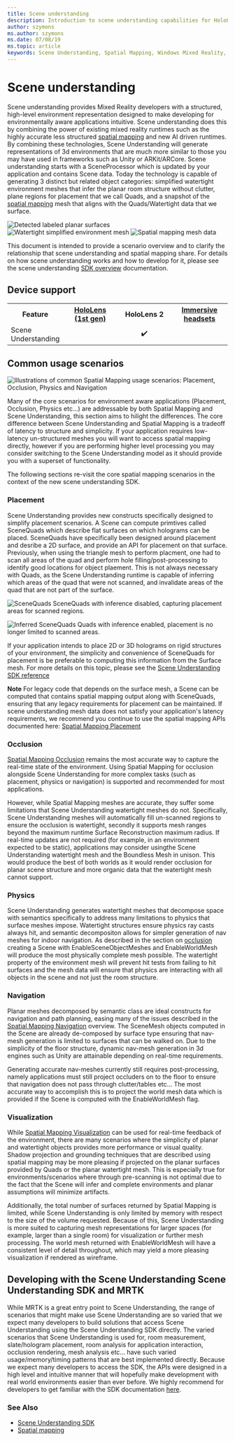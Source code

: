 ```yaml
---
title: Scene understanding
description: Introduction to scene understanding capabilities for HoloLens
author: szymons
ms.author: szymons
ms.date: 07/08/19
ms.topic: article
keywords: Scene Understanding, Spatial Mapping, Windows Mixed Reality, Unity
---
```


# Scene understanding

Scene understanding provides Mixed Reality developers with a structured, high-level environment representation designed to make developing for environmentally aware applications intuitive. Scene understanding does this by combining the power of existing mixed reality runtimes such as the highly accurate less structured [spatial mapping](spatial-mapping.md) and new AI driven runtimes. By combining these technologies, Scene Understanding will generate representations of 3d environments that are much more similar to those you may have used in frameworks such as Unity or ARKit/ARCore. Scene understanding starts with a SceneProcessor which is updated by your application and contains Scene data. Today the technology is capable of generating 3 distinct but related object categories: simplified watertight environment meshes that infer the planar room structure without clutter, plane regions for placement that we call Quads, and a snapshot of the [spatial mapping](spatial-mapping.md) mesh that aligns with the Quads/Watertight data that we surface.

![Detected labeled planar surfaces](images/SUQuads.png)
![Watertight simplified environment mesh](images/SUWatertight.png)
![Spatial mapping mesh data](images/SUBoundless.jpg)

This document is intended to provide a scenario overview and to clarify the relationship that scene understanding and spatial mapping share. For details on how scene understanding works and how to develop for it, please see the scene understanding [SDK overview](scene-understanding-SDK.md) documentation.

## Device support

<table>
<tr>
<th>Feature</th><th style="width:150px"> <a href="hololens-hardware-details.md">HoloLens (1st gen)</a></th><th style="width:150px">HoloLens 2</th><th style="width:150px"> <a href="immersive-headset-hardware-details.md">Immersive headsets</a></th>
</tr><tr>
<td> Scene Understanding</td><td style="text-align: center;">️</td><td style="text-align: center;"> ✔️</td><td style="text-align: center;"></td>
</tr>
</table>

## Common usage scenarios

![Illustrations of common Spatial Mapping usage scenarios: Placement, Occlusion, Physics and Navigation](images/sm-concepts-1000px.png)

Many of the core scenarios for environment aware applications (Placement, Occlusion, Physics etc...) are addressable by both Spatial Mapping and Scene Understanding, this section aims to hilight the differences. The core difference between Scene Understanding and Spatial Mapping is a tradeoff of latency to structure and simplicity. If your application requires low-latency un-structured meshes you will want to access spatial mapping directly, however if you are performing higher level processing you may consider switching to the Scene Understanding model as it should provide you with a superset of functionality.

 The following sections re-visit the core spatial mapping scenarios in the context of the new scene understanding SDK.

### Placement

Scene Understanding provides new constructs specifically designed to simplify placement scenarios. A Scene can compute primtives called SceneQuads which describe flat surfaces on which holograms can be placed. SceneQuads have specifically been designed around placement and desribe a 2D surface, and provide an API for placement on that surface. Previously, when using the triangle mesh to perform placment, one had to scan all areas of the quad and perform hole filling/post-processing to identify good locations for object plaement. This is not always necessary with Quads, as the Scene Understanding runtime is capable of inferring which areas of the quad that were not scanned, and invalidate areas of the quad that are not part of the surface.

![SceneQuads](images/SUQuads.png) 
SceneQuads with inference disabled, capturing placement areas for scanned regions.

![Inferred SceneQuads](images/SUWatertight.png) 
Quads with inference enabled, placement is no longer limited to scanned areas.

If your application intends to place 2D or 3D holograms on rigid structures of your environment, the simplicity and convenience of SceneQuads for placement is be preferable to computing this information from the Surface mesh. For more details on this topic, please see the [Scene Understanding SDK reference](scene-understanding-SDK.md)

**Note** For legacy code that depends on the surface mesh, a Scene can be computed that contains spatial mapping output along with SceneQuads, ensuring that any legacy requirements for placement can be maintained. If scene understanding mesh data does not satisfy your application's latency requirements, we recommend you continue to use the spatial mapping APIs documented here: [Spatial Mapping Placement](spatial-mapping.md#Placement)

### Occlusion

[Spatial Mapping Occlusion](spatial-mapping.md#Occlusion) remains the most accurate way to capture the real-time state of the environment. Using Spatial Mapping for occlusion alongside Scene Understanding for more complex tasks (such as placement, physics or navigation) is supported and recommended for most applications.

However, while Spatial Mapping meshes are accurate, they suffer some limitations that Scene Understanding watertight meshes do not. Specifically, Scene Understanding meshes will automatically fill un-scanned regions to ensure the occlusion is watertight, secondly it supports mesh ranges beyond the maximum runtime Surface Reconstruction maximum radius. If real-time updates are not required (for example, in an environment expected to be static), applications may consider usingthe Scene Understanding watertight mesh and the Boundless Mesh in unison. This would produce the best of both worlds as it would render occlusion for planar scene structure and more organic data that the watertight mesh cannot support.

### Physics

Scene Understanding generates watertight meshes that decompose space with semantics specifically to address many limitations to physics that surface meshes impose. Watertight structures ensure physics ray casts always hit, and semantic decompositon allows for simpler generation of nav meshes for indoor navigation. As described in the section on [occlusion](#Occlusion) creating a Scene with EnableSceneObjectMeshes and EnableWorldMesh will produce the most physically complete mesh possible. The watertight property of the environment mesh will prevent hit tests from failing to hit surfaces and the mesh data will ensure that physics are interacting with all objects in the scene and not just the room structure.

### Navigation

Planar meshes decomposed by semantic class are ideal constructs for navigation and path planning, easing many of the issues described in the [Spatial Mapping Navigation](spatial-mapping.md#Navigation) overview. The SceneMesh objects computed in the Scene are already de-composed by surface type ensuring that nav-mesh generation is limited to surfaces that can be walked on. Due to the simplicity of the floor structure, dynamic nav-mesh generation in 3d engines such as Unity are attainable depending on real-time requirements.

Generating accurate nav-meshes currently still requires post-processing, namely applications must still project occluders on to the floor to ensure that navigation does not pass through clutter/tables etc... The most accurate way to accomplish this is to project the world mesh data which is provided if the Scene is computed with the EnableWorldMesh flag.

### Visualization

While [Spatial Mapping Visualization](spatial-mapping.md#Visualization) can be used for real-time feedback of the environment, there are many scenarios where the simplicity of planar and watertight objects provides more performance or visual quality. Shadow projection and grounding techniques that are described using spatial mapping may be more pleasing if projected on the planar surfaces provided by Quads or the planar watertight mesh. This is especially true for environments/scenarios where through pre-scanning is not optimal due to the fact that the Scene will infer and complete environments and planar assumptions will minimize artifacts.

Additionally, the total number of surfaces returned by Spatial Mapping is limited, while Scene Understanding is only limited by memory with respect to the size of the volume requested. Because of this, Scene Understanding is more suited to capturing mesh representations for larger spaces (for example, larger than a single room) for visualization or further mesh processing. The world mesh returned with EnableWorldMesh will have a consistent level of detail throughout, which may yield a more pleasing visualization if rendered as wireframe.

## Developing with the Scene Understanding Scene Understanding SDK and MRTK

While MRTK is a great entry point to Scene Understanding, the range of scenarios that might make use Scene Understanding are so varied that we expect many developers to build solutions that access Scene Understanding using the Scene Understanding SDK directly. The varied scenarios that Scene Understanding is used for, room measurement, slate/hologram placement, room analysis for application interaction, occlusion rendering, mesh analysis etc... have such varied usage/memory/timing patterns that are best implemented directly. Because we expect many developers to access the SDK, the APIs were designed in a high level and intuitive manner that will hopefully make development with real world environments easier than ever before. We highly recommend for developers to get familiar with the SDK documentation [here](scene-understanding-SDK.md).

### See Also

* [Scene Understanding SDK](scene-understanding-SDK.md)
* [Spatial mapping](spatial-mapping.md)

